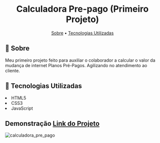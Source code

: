 <h1 align="center" style="font-weight: bold;">Calculadora Pre-pago (Primeiro Projeto)</h1>
<p align="center">
 <a href="#about">Sobre</a> • 
  <a href="#stacks">Tecnologias Utilizadas</a>
</p>

<h2 id="about">📌 Sobre</h2>
Meu primeiro projeto feito para auxiliar o colaborador a calcular o valor da mudança de internet Planos Pré-Pagos. Agilizando no atendimento ao cliente.

<h2 id="stacks">🚀 Tecnologias Utilizadas</h2>

<li>HTML5</li>
<li>CSS3</li>
<li>JavaScript</li>


## Demonstração [Link do Projeto](https://calculadoraprepago.netlify.app/)
![calculadora_pre_pago](https://github.com/CarllosEduardo07/Calculadora_Prepago/assets/80606019/7a10cb1e-3cc5-4a4c-89ae-dd33e0eb86ef)


